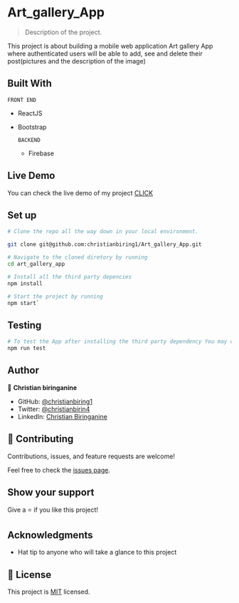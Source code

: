 # Art_gallery_App

> Description of the project.

This project is about building a mobile web application Art gallery App where authenticated users will be able to add, see and delete their post(pictures and the description of the image)

## Built With

`FRONT END`

- ReactJS
- Bootstrap

  `BACKEND`

  - Firebase

## Live Demo

You can check the live demo of my project [CLICK](https://art-gallery-chris.netlify.app/)

## Set up

```sh
# Clone the repo all the way down in your local environment.

git clone git@github.com:christianbiring1/Art_gallery_App.git

# Navigate to the cloned diretory by running
cd art_gallery_app

# Install all the third party depencies
npm install

# Start the project by running
npm start`
```

## Testing

```sh
# To test the App after installing the third party dependency You may consider running
npm run test
```

## Author

👤 **Christian biringanine**

- GitHub: [@christianbiring1](https://github.com/christianbiring1)
- Twitter: [@christianbirin4](https://twitter.com/christianbirin4)
- LinkedIn: [Christian Biringanine](https://linkedin.com/in/christian-biringanine/)

## 🤝 Contributing

Contributions, issues, and feature requests are welcome!

Feel free to check the [issues page](https://github.com/christianbiring1/Art_gallery_App/issues).

## Show your support

Give a ⭐️ if you like this project!

## Acknowledgments

- Hat tip to anyone who will take a glance to this project

## 📝 License

This project is [MIT](./MIT.md) licensed.
